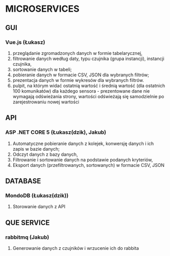 # MICROSERVICES

## GUI
### Vue.js (Łukasz)
1. przeglądanie zgromadzonych danych w formie tabelarycznej,
2. filtrowanie danych według daty, typu czujnika (grupa instancji), instancji czujnika,
3. sortowanie danych w tabeli;
4. pobieranie danych w formacie CSV, JSON dla wybranych filtrów;
5. prezentacja danych w formie wykresów dla wybranych filtrów.
6. pulpit, na którym widać ostatnią wartość i średnią wartość (dla ostatnich 100 
komunikatów) dla każdego sensora - prezentowane dane nie wymagają odświeżania 
strony, wartości odświeżają  się samodzielnie po zarejestrowaniu nowej wartości

## API
### ASP .NET CORE 5 (Łukasz(dzik), Jakub)
1. Automatyczne pobieranie danych z kolejek, konwersję danych i ich zapis w bazie danych;
2. Odczyt danych z bazy danych,
3. Filtrowanie i sortowanie danych na podstawie podanych kryteriów,
4. Eksport danych (przefiltrowanych, sortowanych) w formacie CSV, JSON

## DATABASE
### MondoDB (Łukasz(dzik))
1. Storowanie danych z API


## QUE SERVICE
### rabbitmq (Jakub)
1. Generowanie danych z czujników i wrzucenie ich do rabbita

